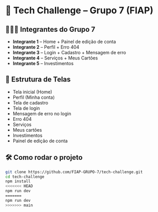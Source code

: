 # 🚀 Tech Challenge – Grupo 7 (FIAP)

## 🧑‍🤝‍🧑 Integrantes do Grupo 7
- **Integrante 1** – Home + Painel de edição de conta
- **Integrante 2** – Perfil + Erro 404
- **Integrante 3** – Login + Cadastro + Mensagem de erro
- **Integrante 4** – Serviços + Meus Cartões
- **Integrante 5** – Investimentos

## 🧱 Estrutura de Telas
- Tela inicial (Home)
- Perfil (Minha conta)
- Tela de cadastro
- Tela de login
- Mensagem de erro no login
- Erro 404
- Serviços
- Meus cartões
- Investimentos
- Painel de edição de conta

## 🛠️ Como rodar o projeto

```bash
git clone https://github.com/FIAP-GRUPO-7/tech-challenge.git
cd tech-challenge
npm install
<<<<<<< HEAD
npm run dev
=======
npm run dev
>>>>>>> main
